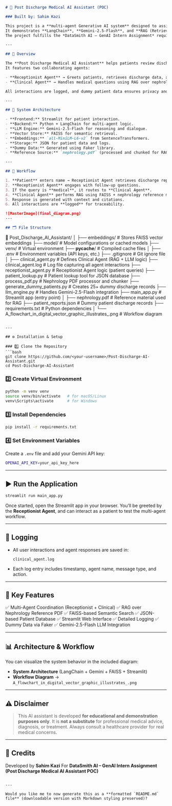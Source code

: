 ```markdown
# 🏥 Post Discharge Medical AI Assistant (POC)

### Built by: Sahim Kazi

This project is a **multi-agent Generative AI system** designed to assist patients after hospital discharge.  
It demonstrates **LangChain**, **Gemini-2.5-Flash**, and **RAG (Retrieval-Augmented Generation)** with a simple **Streamlit** web interface.  
The project fulfills the *DataSmith AI – GenAI Intern Assignment* requirements.

---

## 🚀 Overview

The **Post Discharge Medical AI Assistant** helps patients review discharge instructions, clarify medications, and ask medical questions.  
It features two collaborating agents:

- **Receptionist Agent** → Greets patients, retrieves discharge data, and routes medical queries.  
- **Clinical Agent** → Handles medical questions using RAG over nephrology reference materials.

All interactions are logged, and dummy patient data ensures privacy and reproducibility.

---

## 🧠 System Architecture

- **Frontend:** Streamlit for patient interaction.
- **Backend:** Python + LangChain for multi-agent logic.
- **LLM Engine:** Gemini-2.5-Flash for reasoning and dialogue.
- **Vector Store:** FAISS for semantic retrieval.
- **Embeddings:** `all-MiniLM-L6-v2` from SentenceTransformers.
- **Storage:** JSON for patient data and logs.
- **Dummy Data:** Generated using Faker library.
- **Reference Source:** `nephrology.pdf` (processed and chunked for RAG).

---

## 🧩 Workflow

1. **Patient** enters name → Receptionist Agent retrieves discharge report.
2. **Receptionist Agent** engages with follow-up questions.
3. If the query is **medical**, it routes to **Clinical Agent**.
4. **Clinical Agent** performs RAG using FAISS + nephrology reference material.
5. Response is generated with context and citations.
6. All interactions are **logged** for traceability.

![MasterImage](final_diagram.png)
---

## 🗂️ File Structure

```

📁 Post_Discharge_AI_Assistant/
│
├── embeddings/                     # Stores FAISS vector embeddings
├── model/                          # Model configurations or cached models
├── venv/                           # Virtual environment
├── **pycache**/                    # Compiled cache files
│
├── .env                            # Environment variables (API keys, etc.)
├── .gitignore                      # Git ignore file
│
├── clinical_agent.py               # Defines Clinical Agent (RAG + LLM logic)
├── clinical_agent.log              # Log file capturing all agent interactions
├── receptionist_agent.py           # Receptionist Agent logic (patient queries)
├── patient_lookup.py               # Patient lookup tool for JSON database
├── process_pdf.py                  # Nephrology PDF processor and chunker
├── generate_dummy_patients.py      # Creates 25+ dummy discharge records
├── llm_engine.py                   # Handles Gemini-2.5-Flash integration
├── main_app.py                     # Streamlit app (entry point)
│
├── nephrology.pdf                  # Reference material used for RAG
├── patient_reports.json            # Dummy patient discharge records
├── requirements.txt                # Python dependencies
│
└── A_flowchart_in_digital_vector_graphic_illustrates_.png  # Workflow diagram

````

---

## ⚙️ Installation & Setup

### 1️⃣ Clone the Repository
```bash
git clone https://github.com/<your-username>/Post-Discharge-AI-Assistant.git
cd Post-Discharge-AI-Assistant
````

### 2️⃣ Create Virtual Environment

```bash
python -m venv venv
source venv/bin/activate   # for macOS/Linux
venv\Scripts\activate      # for Windows
```

### 3️⃣ Install Dependencies

```bash
pip install -r requirements.txt
```

### 4️⃣ Set Environment Variables

Create a `.env` file and add your Gemini API key:

```bash
OPENAI_API_KEY=your_api_key_here
```

---

## ▶️ Run the Application

```bash
streamlit run main_app.py
```

Once started, open the Streamlit app in your browser.
You’ll be greeted by the **Receptionist Agent**, and can interact as a patient to test the multi-agent workflow.

---

## 🧾 Logging

* All user interactions and agent responses are saved in:

  ```
  clinical_agent.log
  ```
* Each log entry includes timestamp, agent name, message type, and action.

---

## 🧠 Key Features

✅ Multi-Agent Coordination (Receptionist + Clinical)
✅ RAG over Nephrology Reference PDF
✅ FAISS-based Semantic Search
✅ JSON-based Patient Database
✅ Streamlit Web Interface
✅ Detailed Logging
✅ Dummy Data via Faker
✅ Gemini-2.5-Flash LLM Integration

---

## 📊 Architecture & Workflow

You can visualize the system behavior in the included diagram:

* **System Architecture** (LangChain + Gemini + FAISS + Streamlit)
* **Workflow Diagram** → `A_flowchart_in_digital_vector_graphic_illustrates_.png`

---

## ⚠️ Disclaimer

> This AI assistant is developed **for educational and demonstration purposes only**.
> It is **not a substitute** for professional medical advice, diagnosis, or treatment.
> Always consult a healthcare provider for real medical concerns.

---

## 📘 Credits

Developed by **Sahim Kazi**
For **DataSmith AI – GenAI Intern Assignment (Post Discharge Medical AI Assistant POC)**

```

---

Would you like me to now generate this as a **formatted `README.md` file** (downloadable version with Markdown styling preserved)?
```
